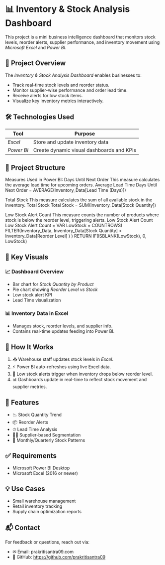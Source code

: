# 📊 Inventory & Stock Analysis Dashboard

This project is a mini business intelligence dashboard that monitors stock levels, reorder alerts, supplier performance, and inventory movement using *Microsoft Excel* and *Power BI*.

## 📌 Project Overview

The *Inventory & Stock Analysis Dashboard* enables businesses to:
- Track real-time stock levels and reorder status.
- Monitor supplier-wise performance and order lead time.
- Receive alerts for low stock items.
- Visualize key inventory metrics interactively.

## 🛠 Technologies Used

| Tool       | Purpose                                      |
|------------|----------------------------------------------|
| *Excel*  | Store and update inventory data              |
| *Power BI* | Create dynamic visual dashboards and KPIs  |

## 📂 Project Structure


Measures Used in Power BI:
Days Until Next Order
This measure calculates the average lead time for upcoming orders.
Average Lead Time
Days Until Next Order = AVERAGE(Inventory_Data[Lead Time (Days)])


Total Stock
This measure calculates the sum of all available stock in the inventory.
Total Stock
Total Stock = SUM(Inventory_Data[Stock Quantity])


Low Stock Alert Count
This measure counts the number of products where stock is below the reorder level, triggering alerts.
Low Stock Alert Count
Low Stock Alert Count = 
VAR LowStock = COUNTROWS(
    FILTER(Inventory_Data, 
        Inventory_Data[Stock Quantity] < Inventory_Data[Reorder Level]
    )
)
RETURN IF(ISBLANK(LowStock), 0, LowStock)

## 📸 Key Visuals

### 📈 Dashboard Overview


- Bar chart for *Stock Quantity by Product*
- Pie chart showing *Reorder Level vs Stock*
- Low stock alert KPI
- Lead Time visualization

### 📊 Inventory Data in Excel

- Manages stock, reorder levels, and supplier info.
- Contains real-time updates feeding into Power BI.

## 🔄 How It Works

1. 📥 Warehouse staff updates stock levels in *Excel*.
2. ⚡ Power BI auto-refreshes using live Excel data.
3. 🔔 Low stock alerts trigger when inventory drops below reorder level.
4. 📊 Dashboards update in real-time to reflect stock movement and supplier metrics.

## 📌 Features

- 📉 Stock Quantity Trend
- 📦 Reorder Alerts
- ⏱ Lead Time Analysis
- 👨‍💼 Supplier-based Segmentation
- 🔁 Monthly/Quarterly Stock Patterns

## ✅ Requirements

- Microsoft Power BI Desktop
- Microsoft Excel (2016 or newer)

## 💡 Use Cases

- Small warehouse management
- Retail inventory tracking
- Supply chain optimization reports

## 📬 Contact

For feedback or questions, reach out via:
- ✉ Email: prakritisantra09.com
- 📁 GitHub: https://github.com/prakritisantra09


